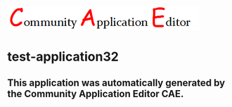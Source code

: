 ![CAE](https://github.com/cae-test/CAE-Deployment-Temp/blob/master/img/logo.png)  

test-application32
===================


This application was automatically generated by the Community Application Editor CAE.  
---------------
